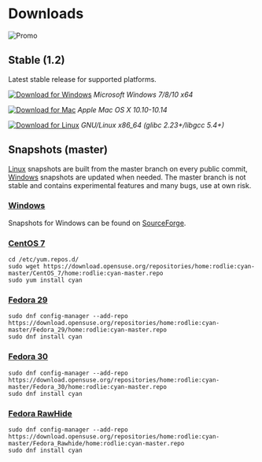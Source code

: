 # Downloads

![Promo](https://github.com/rodlie/cyan/raw/master/docs/images/cyan-promo-04.png)

## Stable (1.2)

Latest stable release for supported platforms.

 [![Download for Windows](https://github.com/rodlie/cyan/raw/master/docs/images/download_for_windows.png)](https://github.com/rodlie/cyan/releases/latest) *Microsoft Windows 7/8/10 x64*
 
 [![Download for Mac](https://github.com/rodlie/cyan/raw/master/docs/images/download_for_mac.png)](https://github.com/rodlie/cyan/releases/latest) *Apple Mac OS X 10.10-10.14*
 
 [![Download for Linux](https://github.com/rodlie/cyan/raw/master/docs/images/download_for_linux.png)](https://github.com/rodlie/cyan/releases/latest) *GNU/Linux x86_64 (glibc 2.23+/libgcc 5.4+)*

## Snapshots (master)

[Linux](https://software.opensuse.org//download.html?project=home%3Arodlie%3Acyan-master&package=cyan) snapshots are built from the master branch on every public commit, [Windows](https://sourceforge.net/projects/prepress/files/snapshots/win64/) snapshots are updated when needed. The master branch is not stable and contains experimental features and many bugs, use at own risk.

### [Windows](https://sourceforge.net/projects/prepress/files/snapshots/win64/)

Snapshots for Windows can be found on [SourceForge](https://sourceforge.net/projects/prepress/files/snapshots/win64/).

### [CentOS 7](https://build.opensuse.org/package/binaries/home:rodlie:cyan-master/cyan/CentOS_7)

```
cd /etc/yum.repos.d/
sudo wget https://download.opensuse.org/repositories/home:rodlie:cyan-master/CentOS_7/home:rodlie:cyan-master.repo
sudo yum install cyan
```

### [Fedora 29](https://build.opensuse.org/package/binaries/home:rodlie:cyan-master/cyan/Fedora_29)

```
sudo dnf config-manager --add-repo https://download.opensuse.org/repositories/home:rodlie:cyan-master/Fedora_29/home:rodlie:cyan-master.repo
sudo dnf install cyan
```

### [Fedora 30](https://build.opensuse.org/package/binaries/home:rodlie:cyan-master/cyan/Fedora_30)

```
sudo dnf config-manager --add-repo https://download.opensuse.org/repositories/home:rodlie:cyan-master/Fedora_30/home:rodlie:cyan-master.repo
sudo dnf install cyan
```

### [Fedora RawHide](https://build.opensuse.org/package/binaries/home:rodlie:cyan-master/cyan/Fedora_Rawhide)

```
sudo dnf config-manager --add-repo https://download.opensuse.org/repositories/home:rodlie:cyan-master/Fedora_Rawhide/home:rodlie:cyan-master.repo
sudo dnf install cyan
```
